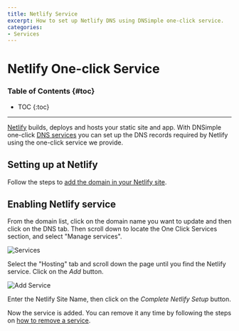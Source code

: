 ```yaml
---
title: Netlify Service
excerpt: How to set up Netlify DNS using DNSimple one-click service.
categories:
- Services
---
```


# Netlify One-click Service

### Table of Contents {#toc}

* TOC
{:toc}

---

[Netlify](https://www.netlify.com/) builds, deploys and hosts your static site and app. With DNSimple one-click [DNS services](/categories/services/) you can set up the DNS records required by Netlify using the one-click service we provide.


## Setting up at Netlify

Follow the steps to [add the domain in your Netlify site](https://docs.netlify.com/domains-https/custom-domains/).


## Enabling Netlify service

From the domain list, click on the domain name you want to update and then click on the DNS tab. Then scroll down to locate the One Click Services section, and select "Manage services".

![Services](/files/services-dns-page-add.png)

Select the "Hosting" tab and scroll down the page until you find the Netlify service. Click on the *Add* button.

![Add Service](/files/services-netlify.png)

Enter the Netlify Site Name, then click on the *Complete Netlify Setup* button.

Now the service is added. You can remove it any time by following the steps on [how to remove a service](/articles/services/#removing-services).
